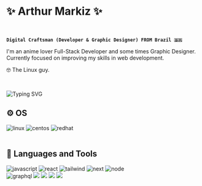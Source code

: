 # ✨ Arthur Markiz ✨
<br/>

**`Digital Craftsman (Developer & Graphic Designer) FROM Brazil 🇧🇷`**

I'm an anime lover Full-Stack Developer and some times Graphic Designer. <br/>
Currently focused on improving my skills in web development.

🤓 The Linux guy.

<br/>

<img href="https://git.io/typing-svg"><img src="https://readme-typing-svg.herokuapp.com?font=Fira+Code&weight=500&size=26&letterSpacing=1px&duration=4000&pause=1000&color=FFFFFF&background=16FFFC00&center=false&vCenter=false&width=435&lines=Welcome+to+my+World!+👋;Always+coding+👨‍💻;" alt="Typing SVG" /></img>

## ⚙ OS
![linux](https://img.shields.io/badge/Linux-FCC624?style=for-the-badge&logo=linux&logoColor=black)
![centos](https://img.shields.io/badge/Cent%20OS-262577?style=for-the-badge&logo=CentOS&logoColor=white)
![redhat](https://img.shields.io/badge/Red%20Hat-EE0000?style=for-the-badge&logo=redhat&logoColor=white)
<br /><br />

## 🧰 Languages and Tools
![javascript](https://img.shields.io/badge/JavaScript-323330?style=for-the-badge&logo=javascript&logoColor=F7DF1E)
![react](https://img.shields.io/badge/React-20232A?style=for-the-badge&logo=react&logoColor=61DAFB)
![tailwind](https://img.shields.io/badge/Tailwind_CSS-38B2AC?style=for-the-badge&logo=tailwind-css&logoColor=white)
![next](https://img.shields.io/badge/next%20js-000000?style=for-the-badge&logo=nextdotjs&logoColor=white)
![node](https://img.shields.io/badge/Node%20js-339933?style=for-the-badge&logo=nodedotjs&logoColor=white) <br/>
![graphql](https://img.shields.io/badge/GraphQl-E10098?style=for-the-badge&logo=graphql&logoColor=white)
![](https://img.shields.io/badge/MySQL-005C84?style=for-the-badge&logo=mysql&logoColor=white)
![](https://img.shields.io/badge/MongoDB-4EA94B?style=for-the-badge&logo=mongodb&logoColor=white)
![](https://img.shields.io/badge/Amazon_AWS-FF9900?style=for-the-badge&logo=amazonaws&logoColor=white)
![](https://img.shields.io/badge/Docker-2CA5E0?style=for-the-badge&logo=docker&logoColor=white)
